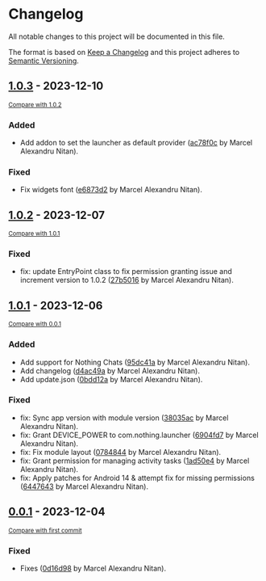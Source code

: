 # Changelog

All notable changes to this project will be documented in this file.

The format is based on [Keep a Changelog](http://keepachangelog.com/en/1.0.0/)
and this project adheres to [Semantic Versioning](http://semver.org/spec/v2.0.0.html).

<!-- insertion marker -->
## [1.0.3](https://github.com/nitanmarcel/NothingCore/releases/tag/1.0.3) - 2023-12-10

<small>[Compare with 1.0.2](https://github.com/nitanmarcel/NothingCore/compare/1.0.2...1.0.3)</small>

### Added

- Add addon to set the launcher as default provider ([ac78f0c](https://github.com/nitanmarcel/NothingCore/commit/ac78f0cc30ff8f917efba01cfed361cc5f93e575) by Marcel Alexandru Nitan).

### Fixed

- Fix widgets font ([e6873d2](https://github.com/nitanmarcel/NothingCore/commit/e6873d2f77c0c137c5118db2f34621427bf1c38d) by Marcel Alexandru Nitan).

## [1.0.2](https://github.com/nitanmarcel/NothingCore/releases/tag/1.0.2) - 2023-12-07

<small>[Compare with 1.0.1](https://github.com/nitanmarcel/NothingCore/compare/1.0.1...1.0.2)</small>

### Fixed

- fix: update EntryPoint class to fix permission granting issue and increment version to 1.0.2 ([27b5016](https://github.com/nitanmarcel/NothingCore/commit/27b5016bff9d5b28a4c157e4d17609ecfea31d99) by Marcel Alexandru Nitan).

## [1.0.1](https://github.com/nitanmarcel/NothingCore/releases/tag/1.0.1) - 2023-12-06

<small>[Compare with 0.0.1](https://github.com/nitanmarcel/NothingCore/compare/0.0.1...1.0.1)</small>

### Added

- Add support for Nothing Chats ([95dc41a](https://github.com/nitanmarcel/NothingCore/commit/95dc41a1ec7ff70f9ca26f6ed22faefd8161f893) by Marcel Alexandru Nitan).
- Add changelog ([d4ac49a](https://github.com/nitanmarcel/NothingCore/commit/d4ac49a60939e91075ac8157d0126d1ae1c13bae) by Marcel Alexandru Nitan).
- Add update.json ([0bdd12a](https://github.com/nitanmarcel/NothingCore/commit/0bdd12a1f8beddb32a1b4d1132e2b3e68dc51e88) by Marcel Alexandru Nitan).

### Fixed

- fix: Sync app version with module version ([38035ac](https://github.com/nitanmarcel/NothingCore/commit/38035ac4c6ec20561fc089562e0a6f51d26a79c5) by Marcel Alexandru Nitan).
- fix: Grant DEVICE_POWER to com.nothing.launcher ([6904fd7](https://github.com/nitanmarcel/NothingCore/commit/6904fd773ff3093ba68467ede345182ee9e4c3ba) by Marcel Alexandru Nitan).
- fix: Fix module layout ([0784844](https://github.com/nitanmarcel/NothingCore/commit/078484405ccfebf15dc44db460783e4b4951b361) by Marcel Alexandru Nitan).
- fix: Grant permission for managing activity tasks ([1ad50e4](https://github.com/nitanmarcel/NothingCore/commit/1ad50e4b7cd2cccaed89c6ff40ed6d7040a53f00) by Marcel Alexandru Nitan).
- fix: Apply patches for Android 14 & attempt fix for missing permissions ([6447643](https://github.com/nitanmarcel/NothingCore/commit/6447643f8f5bf6132bfe069b5cc5c27125236d2b) by Marcel Alexandru Nitan).

## [0.0.1](https://github.com/nitanmarcel/NothingCore/releases/tag/0.0.1) - 2023-12-04

<small>[Compare with first commit](https://github.com/nitanmarcel/NothingCore/compare/370ed4d38696f86f6ae4e9e1a53ec74df13d5287...0.0.1)</small>

### Fixed

- Fixes ([0d16d98](https://github.com/nitanmarcel/NothingCore/commit/0d16d98e31be6ea324b7f58ce55e312a75288147) by Marcel Alexandru Nitan).

